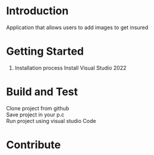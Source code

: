 # Introduction 
Application that allows users to add images to get insured

# Getting Started

1.	Installation process
Install Visual Studio 2022


# Build and Test
Clone project from github <br/>
Save project in your p.c <br/>
Run project using visual studio Code

# Contribute

